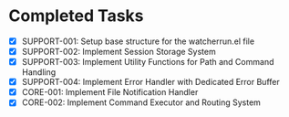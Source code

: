 # Completed Tasks

- [x] SUPPORT-001: Setup base structure for the watcherrun.el file
- [x] SUPPORT-002: Implement Session Storage System
- [x] SUPPORT-003: Implement Utility Functions for Path and Command Handling
- [x] SUPPORT-004: Implement Error Handler with Dedicated Error Buffer
- [x] CORE-001: Implement File Notification Handler
- [x] CORE-002: Implement Command Executor and Routing System
